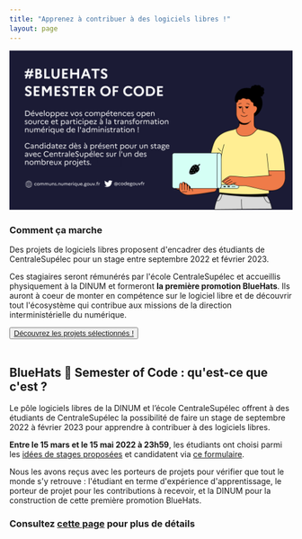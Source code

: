 ```yaml
---
title: "Apprenez à contribuer à des logiciels libres !"
layout: page
---
```


<div class="fr-grid-row fr-grid-row--gutters">
  <div class="fr-col-6 fr-mt-6w">
    <img class="fr-responsive-img" src="/img/bsoc2022/bsoc-aac-2022.png"/>
  </div>
  <div class="fr-col-6">
    <h3>Comment ça marche</h3>
    <p>Des projets de logiciels libres proposent d'encadrer des étudiants de CentraleSupélec pour un stage entre septembre 2022 et février 2023.</p>
    <p>Ces stagiaires seront rémunérés par l'école CentraleSupélec et accueillis physiquement à la DINUM et formeront <strong>la première promotion BlueHats</strong>.  Ils auront à coeur de monter en compétence sur le logiciel libre et de découvrir tout l'écosystème qui contribue aux missions de la direction interministérielle du numérique.</p>
    <div class="fr-grid-row">
      <div class="fr-col-12">
	<button class="fr-btn fr-btn--secondary">
	  <a href="https://communs.numerique.gouv.fr/bluehats/bsoc-contributions-2022/">Découvrez les projets sélectionnés !</a>
	</button>
      </div>
    </div>
  </div>
</div>

<br/>

## BlueHats 🧢 Semester of Code : qu'est-ce que c'est ?

Le pôle logiciels libres de la DINUM et l’école CentraleSupélec offrent à des étudiants de CentraleSupélec la possibilité de faire un stage de septembre 2022 à février 2023 pour apprendre à contribuer à des logiciels libres.

**Entre le 15 mars et le 15 mai 2022 à 23h59**, les étudiants ont choisi parmi les [idées de stages proposées](/bluehats/bsoc-contributions-2022/) et candidatent via [ce formulaire](https://framaforms.org/candidature-bluehats-semester-of-code-1647254344).

Nous les avons reçus avec les porteurs de projets pour vérifier que tout le monde s'y retrouve : l'étudiant en terme d'expérience d'apprentissage, le porteur de projet pour les contributions à recevoir, et la DINUM pour la construction de cette première promotion BlueHats.

### Consultez [cette page](https://man.sr.ht/~etalab/logiciels-libres/bluehats-semester-of-code.md) pour plus de détails
